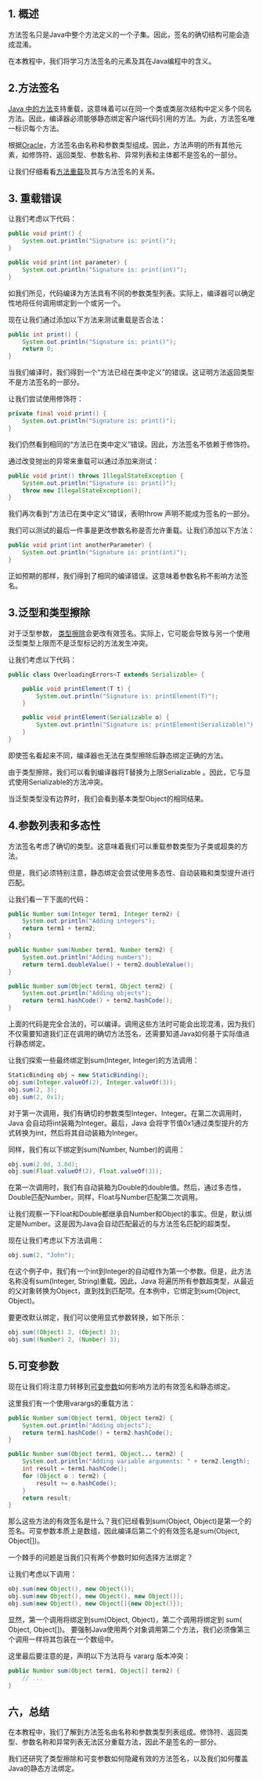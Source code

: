 ## 1. 概述

方法签名只是Java中整个方法定义的一个子集。因此，签名的确切结构可能会造成混淆。

在本教程中，我们将学习方法签名的元素及其在Java编程中的含义。

## 2.方法签名

[Java 中的方法](https://www.baeldung.com/java-methods)支持重载，这意味着可以在同一个类或类层次结构中定义多个同名方法。因此，编译器必须能够静态绑定客户端代码引用的方法。为此，方法签名唯一标识每个方法。

根据[Oracle](https://docs.oracle.com/javase/tutorial/java/javaOO/methods.html)，方法签名由名称和参数类型组成。因此，方法声明的所有其他元素，如修饰符、返回类型、参数名称、异常列表和主体都不是签名的一部分。

让我们仔细看看[方法重载](https://www.baeldung.com/java-method-overload-override)及其与方法签名的关系。

## 3. 重载错误

让我们考虑以下代码：

```java
public void print() {
    System.out.println("Signature is: print()");
}

public void print(int parameter) {
    System.out.println("Signature is: print(int)");
}
```

如我们所见，代码编译为方法具有不同的参数类型列表。实际上，编译器可以确定性地将任何调用绑定到一个或另一个。

现在让我们通过添加以下方法来测试重载是否合法：

```java
public int print() { 
    System.out.println("Signature is: print()"); 
    return 0; 
}
```

当我们编译时，我们得到一个“方法已经在类中定义”的错误。这证明方法返回类型不是方法签名的一部分。

让我们尝试使用修饰符：

```java
private final void print() { 
    System.out.println("Signature is: print()");
}
```

我们仍然看到相同的“方法已在类中定义”错误。因此，方法签名不依赖于修饰符。

通过改变抛出的异常来重载可以通过添加来测试：

```java
public void print() throws IllegalStateException { 
    System.out.println("Signature is: print()");
    throw new IllegalStateException();
}
```

我们再次看到“方法已在类中定义”错误，表明throw 声明不能成为签名的一部分。

我们可以测试的最后一件事是更改参数名称是否允许重载。让我们添加以下方法：

```java
public void print(int anotherParameter) { 
    System.out.println("Signature is: print(int)");
}
```

正如预期的那样，我们得到了相同的编译错误。这意味着参数名称不影响方法签名。

## 3.泛型和类型擦除

对于泛型参数， [类型擦除](https://www.baeldung.com/java-type-erasure)会更改有效签名。实际上，它可能会导致与另一个使用泛型类型上限而不是泛型标记的方法发生冲突。

让我们考虑以下代码：

```java
public class OverloadingErrors<T extends Serializable> {

    public void printElement(T t) {
        System.out.println("Signature is: printElement(T)");
    }

    public void printElement(Serializable o) {
        System.out.println("Signature is: printElement(Serializable)");
    }
}
```

即使签名看起来不同，编译器也无法在类型擦除后静态绑定正确的方法。

 由于类型擦除，我们可以看到编译器将T替换为上限Serializable 。因此，它与显式使用Serializable的方法冲突。

当泛型类型没有边界时，我们会看到基本类型Object的相同结果。

## 4.参数列表和多态性

方法签名考虑了确切的类型。这意味着我们可以重载参数类型为子类或超类的方法。

但是，我们必须特别注意，静态绑定会尝试使用多态性、自动装箱和类型提升进行匹配。

让我们看一下下面的代码：

```java
public Number sum(Integer term1, Integer term2) {
    System.out.println("Adding integers");
    return term1 + term2;
}

public Number sum(Number term1, Number term2) {
    System.out.println("Adding numbers");
    return term1.doubleValue() + term2.doubleValue();
}

public Number sum(Object term1, Object term2) {
    System.out.println("Adding objects");
    return term1.hashCode() + term2.hashCode();
}
```

上面的代码是完全合法的，可以编译。调用这些方法时可能会出现混淆，因为我们不仅需要知道我们正在调用的确切方法签名，还需要知道Java如何基于实际值进行静态绑定。

让我们探索一些最终绑定到sum(Integer, Integer)的方法调用：

```java
StaticBinding obj = new StaticBinding(); 
obj.sum(Integer.valueOf(2), Integer.valueOf(3)); 
obj.sum(2, 3); 
obj.sum(2, 0x1);
```

对于第一次调用，我们有确切的参数类型Integer、Integer。在第二次调用时，Java 会自动将int装箱为Integer。最后，Java 会将字节值0x1通过类型提升的方式转换为int，然后将其自动装箱为Integer。 

同样，我们有以下绑定到sum(Number, Number)的调用：

```java
obj.sum(2.0d, 3.0d);
obj.sum(Float.valueOf(2), Float.valueOf(3));
```

在第一次调用时，我们有自动装箱为Double的double值。然后，通过多态性，Double匹配Number。同样，Float与Number匹配第二次调用。

让我们观察一下Float和Double都继承自Number和Object的事实。但是，默认绑定是Number。这是因为Java会自动匹配最近的与方法签名匹配的超类型。

现在让我们考虑以下方法调用：

```java
obj.sum(2, "John");
```

在这个例子中，我们有一个int到Integer的自动框作为第一个参数。但是，此方法名称没有sum(Integer, String)重载。因此，Java 将遍历所有参数超类型，从最近的父对象转换为Object，直到找到匹配项。在本例中，它绑定到sum(Object, Object)。 

要更改默认绑定，我们可以使用显式参数转换，如下所示：

```java
obj.sum((Object) 2, (Object) 3);
obj.sum((Number) 2, (Number) 3);
```

## 5.可变参数

现在让我们将注意力转移到[可变参数](https://www.baeldung.com/java-varargs)如何影响方法的有效签名和静态绑定。

这里我们有一个使用varargs的重载方法：

```java
public Number sum(Object term1, Object term2) {
    System.out.println("Adding objects");
    return term1.hashCode() + term2.hashCode();
}

public Number sum(Object term1, Object... term2) {
    System.out.println("Adding variable arguments: " + term2.length);
    int result = term1.hashCode();
    for (Object o : term2) {
        result += o.hashCode();
    }
    return result;
}
```

那么这些方法的有效签名是什么？我们已经看到sum(Object, Object)是第一个的签名。可变参数本质上是数组，因此编译后第二个的有效签名是sum(Object, Object[])。 

一个棘手的问题是当我们只有两个参数时如何选择方法绑定？

让我们考虑以下调用：

```java
obj.sum(new Object(), new Object());
obj.sum(new Object(), new Object(), new Object());
obj.sum(new Object(), new Object[]{new Object()});
```

显然，第一个调用将绑定到sum(Object, Object)，第二个调用将绑定到 sum( Object, Object[])。 要强制Java使用两个对象调用第二个方法，我们必须像第三个调用一样将其包装在一个数组中。

这里最后要注意的是，声明以下方法将与 vararg 版本冲突：

```java
public Number sum(Object term1, Object[] term2) {
    // ...
}
```

## 六，总结

在本教程中，我们了解到方法签名由名称和参数类型列表组成。修饰符、返回类型、参数名称和异常列表无法区分重载方法，因此不是签名的一部分。

我们还研究了类型擦除和可变参数如何隐藏有效的方法签名，以及我们如何覆盖Java的静态方法绑定。